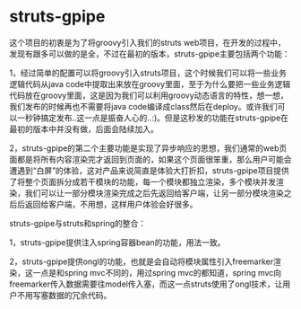 # struts-gpipe
这个项目的初衷是为了将groovy引入我们的struts web项目，在开发的过程中，发现有跟多可以做的是全，不过在最初的版本，struts-gpipe主要包括两个功能：

1，经过简单的配置可以将groovy引入struts项目，这个时候我们可以将一些业务逻辑代码从java code中提取出来放在groovy里面，至于为什么要把一些业务逻辑代码放在groovy里面，这是因为我们可以利用groovy动态语言的特性，想一想，我们发布的时候再也不需要将java code编译成class然后在deploy。或许我们可以一秒钟搞定发布..这一点是振奋人心的..:)。但是这秒发的功能在struts-gpipe在最初的版本中并没有做，后面会陆续加入。

2，struts-gpipe的第二个主要功能是实现了异步响应的思想，我们通常的web页面都是将所有内容渲染完才返回到页面的，如果这个页面很笨重，那么用户可能会遭遇到“白屏”的体验，这对产品来说简直是体验大打折扣，struts-gpipe项目提供了将整个页面拆分成若干模块的功能，每一个模块都独立渲染，多个模块并发渲染，我们可以让一部分模块渲染完成之后先返回给客户端，让另一部分模块渲染之后后返回给客户端，不用想，这样用户体验会好很多。

struts-gpipe与struts和spring的整合：

1，struts-gpipe提供注入spring容器bean的功能，用法一致。

2，struts-gpipe提供ongl的功能，也就是会自动将模块属性引入freemarker渲染，这一点是和spring mvc不同的，用过spring mvc的都知道，spring mvc向freemarker传入数据需要往model传入塞，而这一点struts使用了ongl技术，让用户不用写塞数据的冗余代码。
